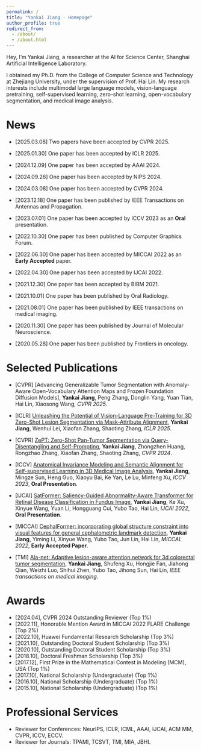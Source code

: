 ```yaml
---
permalink: /
title: "Yankai Jiang - Homepage"
author_profile: true
redirect_from: 
  - /about/
  - /about.html
---
```


Hey, I’m Yankai Jiang, a researcher at the AI for Science Center, Shanghai Artificial Intelligence Laboratory.

I obtained my Ph.D. from the College of Computer Science and Technology at Zhejiang University, under the supervision of Prof. Hai Lin. My research interests include multimodal large language models, vision-language pretraining, self-supervised learning, zero-shot learning, open-vocabulary segmentation, and medical image analysis.

News
======
- [2025.03.08] Two papers have been accepted by CVPR 2025.

- [2025.01.30] One paper has been accepted by ICLR 2025.

- [2024.12.09] One paper has been accepted by AAAI 2024.

- [2024.09.26] One paper has been accepted by NIPS 2024.

- [2024.03.08] One paper has been accepted by CVPR 2024.

- [2023.12.18] One paper has been published by IEEE Transactions on Antennas and Propagation.

- [2023.07.01] One paper has been accepted by ICCV 2023 as an **Oral** presentation.

- [2022.10.30] One paper has been published by Computer Graphics Forum.

- [2022.06.30] One paper has been accepted by MICCAI 2022 as an **Early Accepted** paper.

- [2022.04.30] One paper has been accepted by IJCAI 2022.

- [2021.12.30] One paper has been accepted by BIBM 2021.

- [2021.10.01] One paper has been published by Oral Radiology.

- [2021.08.01] One paper has been published by IEEE transactions on medical imaging.

- [2020.11.30] One paper has been published by Journal of Molecular Neuroscience.

- [2020.05.28] One paper has been published by Frontiers in oncology.

Selected Publications
======
- [CVPR] [Advancing Generalizable Tumor Segmentation with Anomaly-Aware Open-Vocabulary Attention Maps and Frozen Foundation Diffusion Models], **Yankai Jiang**, Peng Zhang, Donglin Yang, Yuan Tian, Hai Lin, Xiaosong Wang, *CVPR 2025*.

- [ICLR] [Unleashing the Potential of Vision-Language Pre-Training for 3D Zero-Shot Lesion Segmentation via Mask-Attribute Alignment](https://openreview.net/forum?id=QG31By6S6w&referrer=%5BAuthor%20Console%5D(%2Fgroup%3Fid%3DICLR.cc%2F2025%2FConference%2FAuthors%23your-submissions)), **Yankai Jiang**, Wenhui Lei, Xiaofan Zhang, Shaoting Zhang, *ICLR 2025*.

- [CVPR] [ZePT: Zero-Shot Pan-Tumor Segmentation via Query-Disentangling and Self-Prompting](https://openaccess.thecvf.com/content/CVPR2024/html/Jiang_ZePT_Zero-Shot_Pan-Tumor_Segmentation_via_Query-Disentangling_and_Self-Prompting_CVPR_2024_paper.html), **Yankai Jiang**, Zhongzhen Huang, Rongzhao Zhang, Xiaofan Zhang, Shaoting Zhang, *CVPR 2024*.

- [ICCV] [Anatomical Invariance Modeling and Semantic Alignment for Self-supervised Learning in 3D Medical Image Analysis](https://openaccess.thecvf.com/content/ICCV2023/html/Jiang_Anatomical_Invariance_Modeling_and_Semantic_Alignment_for_Self-supervised_Learning_in_ICCV_2023_paper.html), **Yankai Jiang**, Mingze Sun, Heng Guo, Xiaoyu Bai, Ke Yan, Le Lu, Minfeng Xu, *ICCV 2023*, **Oral Presentation**.

- [IJCAI] [SatFormer: Saliency-Guided Abnormality-Aware Transformer for Retinal Disease Classification in Fundus Image](https://www.ijcai.org/proceedings/2022/0138.pdf), **Yankai Jiang**, Ke Xu, Xinyue Wang, Yuan Li, Hongguang Cui, Yubo Tao, Hai Lin, *IJCAI 2022*, **Oral Presentation**.

- [MICCAI] [CephalFormer: incorporating global structure constraint into visual features for general cephalometric landmark detection](https://link.springer.com/chapter/10.1007/978-3-031-16437-8_22), **Yankai Jiang**, Yiming Li, Xinyue Wang, Yubo Tao, Jun Lin, Hai Lin, *MICCAL 2022*, **Early Accepted Paper**.

- [TMI] [Ala-net: Adaptive lesion-aware attention network for 3d colorectal tumor segmentation](https://ieeexplore.ieee.org/abstract/document/9469886/), **Yankai Jiang**, Shufeng Xu, Hongjie Fan, Jiahong Qian, Weizhi Luo, Shihui Zhen, Yubo Tao, Jihong Sun, Hai Lin, *IEEE transactions on medical imaging*.

Awards
======
- [2024.04], CVPR 2024 Outstanding Reviewer (Top 1%)
- [2022.11], Honorable Mention Award in MICCAI 2022 FLARE Challenge (Top 2%)
- [2022.10], Huawei Fundamental Research Scholarship (Top 3%)
- [2021.10], Outstanding Doctoral Student Scholarship (Top 3%)
- [2020.10], Outstanding Doctoral Student Scholarship (Top 3%)
- [2018.10], Doctoral Freshman Scholarship (Top 3%)
- [2017.12], First Prize in the Mathematical Contest in Modeling (MCM), USA (Top 1%)
- [2017.10], National Scholarship (Undergraduate) (Top 1%)
- [2016.10], National Scholarship (Undergraduate) (Top 1%)
- [2015.10], National Scholarship (Undergraduate) (Top 1%)

Professional Services
======
- Reviewer for Conferences: NeurIPS, ICLR, ICML, AAAI, IJCAI, ACM MM, CVPR, ICCV, ECCV.
- Reviewer for Journals: TPAMI, TCSVT, TMI, MIA, JBHI.
